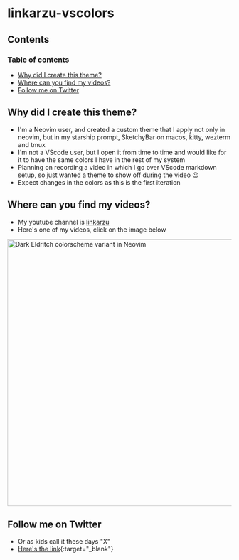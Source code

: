 # linkarzu-vscolors

## Contents

### Table of contents

<!-- toc -->

- [Why did I create this theme?](#why-did-i-create-this-theme)
- [Where can you find my videos?](#where-can-you-find-my-videos)
- [Follow me on Twitter](#follow-me-on-twitter)

<!-- tocstop -->

## Why did I create this theme?

- I'm a Neovim user, and created a custom theme that I apply not only in neovim,
  but in my starship prompt, SketchyBar on macos, kitty, wezterm and tmux
- I'm not a VScode user, but I open it from time to time and would like for it
  to have the same colors I have in the rest of my system
- Planning on recording a video in which I go over VScode markdown setup, so
  just wanted a theme to show off during the video :wink:
- Expect changes in the colors as this is the first iteration

## Where can you find my videos?

- My youtube channel is [linkarzu](https://www.youtube.com/@linkarzu)
- Here's one of my videos, click on the image below

<div align="left">
    <a href="https://youtu.be/WIATPUK33XU">
        <img
          src="https://res.cloudinary.com/daqwsgmx6/image/upload/q_75/v1717456413/youtube/neovim/eldritch-dark.avif"
          alt="Dark Eldritch colorscheme variant in Neovim"
          width="600"
        />
    </a>
</div>

## Follow me on Twitter

- Or as kids call it these days "X"
- [Here's the link](https://x.com/link_arzu){:target="\_blank"}
